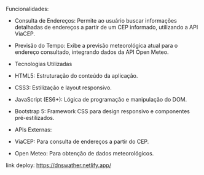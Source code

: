 Funcionalidades:
- Consulta de Endereços: Permite ao usuário buscar informações detalhadas de endereços a partir de um CEP informado, utilizando a API ViaCEP.
- Previsão do Tempo: Exibe a previsão meteorológica atual para o endereço consultado, integrando dados da API Open Meteo.

- Tecnologias Utilizadas
- HTML5: Estruturação do conteúdo da aplicação.
- CSS3: Estilização e layout responsivo.
- JavaScript (ES6+): Lógica de programação e manipulação do DOM.
- Bootstrap 5: Framework CSS para design responsivo e componentes pré-estilizados.
- APIs Externas:
- ViaCEP: Para consulta de endereços a partir do CEP.
- Open Meteo: Para obtenção de dados meteorológicos.

link deploy: https://dnswather.netlify.app/
